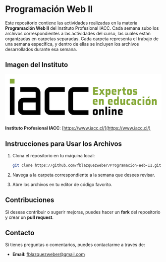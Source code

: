 # Programación Web II

Este repositorio contiene las actividades realizadas en la materia **Programación Web II** del Instituto Profesional IACC. Cada semana subo los archivos correspondientes a las actividades del curso, las cuales están organizadas en carpetas separadas. Cada carpeta representa el trabajo de una semana específica, y dentro de ellas se incluyen los archivos desarrollados durante esa semana.

## Imagen del Instituto

![Instituto Profesional IACC](img/Instituto_Profesional_IACC.png)

**Instituto Profesional IACC**: [https://www.iacc.cl/](https://www.iacc.cl/)

## Instrucciones para Usar los Archivos

1. Clona el repositorio en tu máquina local:
    ```bash
    git clone https://github.com/fblazquezweber/Programacion-Web-II.git
    ```

2. Navega a la carpeta correspondiente a la semana que desees revisar.

3. Abre los archivos en tu editor de código favorito.

## Contribuciones

Si deseas contribuir o sugerir mejoras, puedes hacer un **fork** del repositorio y crear un **pull request**.

## Contacto

Si tienes preguntas o comentarios, puedes contactarme a través de:

- **Email**: fblazquezweber@gmail.com

